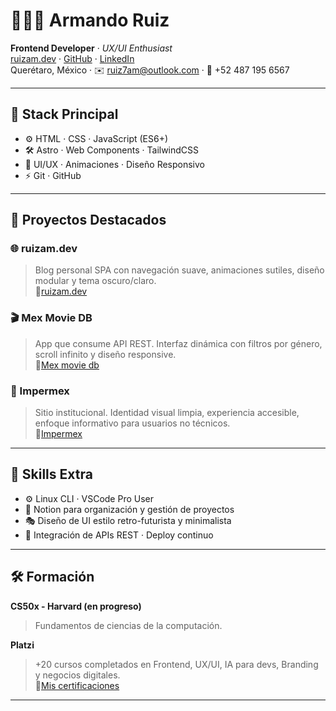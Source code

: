 # 👨🏽‍💻 Armando Ruiz  
**Frontend Developer** · *UX/UI Enthusiast*  
[ruizam.dev](https://ruizamdev.github.io/ruizam) · [GitHub](https://github.com/Ruizamdev) · [LinkedIn](https://www.linkedin.com/in/ruizam/)  
Querétaro, México · ✉️ ruiz7am@outlook.com · 📱 +52 487 195 6567  

---

## 🚀 Stack Principal  
- ⚙️ HTML · CSS · JavaScript (ES6+)  
- 🛠️ Astro · Web Components · TailwindCSS  
- 🎨 UI/UX · Animaciones · Diseño Responsivo  
- ⚡ Git · GitHub  

---

## 🧩 Proyectos Destacados  
### 🌐 ruizam.dev  
> Blog personal SPA con navegación suave, animaciones sutiles, diseño modular y tema oscuro/claro.  
🔗[ruizam.dev](https://ruizamdev.github.io/ruizam/)

### 🎬 Mex Movie DB  
> App que consume API REST. Interfaz dinámica con filtros por género, scroll infinito y diseño responsive.  
🔗[Mex movie db](https://ruizamdev.github.io/mex-movie-db/)

### 🧱 Impermex  
> Sitio institucional. Identidad visual limpia, experiencia accesible, enfoque informativo para usuarios no técnicos.  
🔗[Impermex](https://ruizamdev.github.io/impermex.com/)

---

## 📡 Skills Extra  
- ⚙️ Linux CLI · VSCode Pro User  
- 🧠 Notion para organización y gestión de proyectos  
- 🎭 Diseño de UI estilo retro-futurista y minimalista
- 🔗 Integración de APIs REST · Deploy continuo  

---

## 🛠️ Formación  
**CS50x - Harvard (en progreso)**  
> Fundamentos de ciencias de la computación.

**Platzi**  
> +20 cursos completados en Frontend, UX/UI, IA para devs, Branding y negocios digitales.  
🔗[Mis certificaciones](https://platzi.com/p/ArmandoRuiz/)

---
